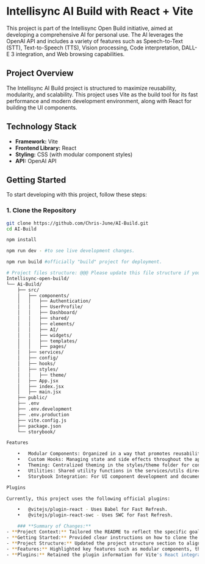 # Intellisync AI Build with React + Vite

This project is part of the Intellisync Open Build initiative, aimed at developing a comprehensive AI for personal use. The AI leverages the OpenAI API and includes a variety of features such as Speech-to-Text (STT), Text-to-Speech (TTS), Vision processing, Code interpretation, DALL-E 3 integration, and Web browsing capabilities.

## Project Overview

The Intellisync AI Build project is structured to maximize reusability, modularity, and scalability. This project uses Vite as the build tool for its fast performance and modern development environment, along with React for building the UI components.

## Technology Stack

- **Framework:** Vite
- **Frontend Library:** React
- **Styling:** CSS (with modular component styles)
- **API:** OpenAI API

## Getting Started

To start developing with this project, follow these steps:

### 1. Clone the Repository

```bash
git clone https://github.com/Chris-June/AI-Build.git
cd AI-Build

npm install

npm run dev - #to see live development changes.

npm run build #officially "build" project for deployment.

# Project files structure: @@@ Please update this file structure if you are adding new files or folders. @@@ DO NOT DELETE ANY FOLDERS OR FILES@@@
Intellisync-open-build/
└── Ai-Build/
    ├── src/
    │   ├── components/
    │   │   ├── Authentication/
    │   │   ├── UserProfile/
    │   │   ├── Dashboard/
    │   │   ├── shared/
    │   │   ├── elements/
    │   │   ├── AI/
    │   │   ├── widgets/
    │   │   ├── templates/
    │   │   ├── pages/
    │   ├── services/
    │   ├── config/
    │   ├── hooks/
    │   ├── styles/
    │   │   ├── theme/
    │   ├── App.jsx
    │   ├── index.jsx
    │   ├── main.jsx
    ├── public/
    ├── .env
    ├── .env.development
    ├── .env.production
    ├── vite.config.js
    ├── package.json
    └── storybook/

Features

	•	Modular Components: Organized in a way that promotes reusability and ease of maintenance.
	•	Custom Hooks: Managing state and side effects throughout the application.
	•	Theming: Centralized theming in the styles/theme folder for consistent design.
	•	Utilities: Shared utility functions in the services/utils directory for handling common tasks.
	•	Storybook Integration: For UI component development and documentation.

Plugins

Currently, this project uses the following official plugins:

	•	@vitejs/plugin-react - Uses Babel for Fast Refresh.
	•	@vitejs/plugin-react-swc - Uses SWC for Fast Refresh.

    ### **Summary of Changes:**
- **Project Context:** Tailored the README to reflect the specific goals and structure of the Intellisync AI Build project.
- **Getting Started:** Provided clear instructions on how to clone the repository, install dependencies, start the development server, and build for production.
- **Project Structure:** Updated the project structure section to align with the current organization.
- **Features:** Highlighted key features such as modular components, theming, and utilities.
- **Plugins:** Retained the plugin information for Vite's React integration.

